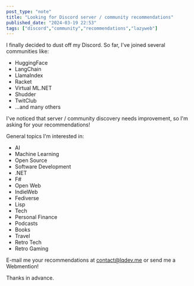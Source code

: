 ```yaml
---
post_type: "note" 
title: "Looking for Discord server / community recommendations"
published_date: "2024-03-19 22:53"
tags: ["discord","community","recommendations","lazyweb"]
---
```


I finally decided to dust off my Discord. So far, I've joined several communities like:

- HuggingFace
- LangChain
- LlamaIndex
- Racket
- Virtual ML.NET
- Shudder
- TwitClub
- ...and many others

I've noticed that server / community discovery needs improvement, so I'm asking for your recommendations!

General topics I'm interested in:

- AI
- Machine Learning
- Open Source
- Software Development
- .NET
- F#
- Open Web
- IndieWeb
- Fediverse
- Lisp
- Tech
- Personal Finance
- Podcasts
- Books
- Travel
- Retro Tech
- Retro Gaming

E-mail me your recommendations at contact@lqdev.me or send me a Webmention!

Thanks in advance.